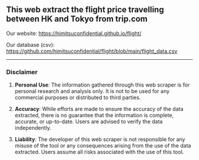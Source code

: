 ## This web extract the flight price travelling between HK and Tokyo from trip.com

Our website: https://himitsuconfidential.github.io/flight/

Our database (csv): https://github.com/himitsuconfidential/flight/blob/main/flight_data.csv

___
### Disclaimer

1. **Personal Use**: The information gathered through this web scraper is for personal research and analysis only. It is not to be used for any commercial purposes or distributed to third parties.
   
2. **Accuracy**: While efforts are made to ensure the accuracy of the data extracted, there is no guarantee that the information is complete, accurate, or up-to-date. Users are advised to verify the data independently.

3. **Liability**: The developer of this web scraper is not responsible for any misuse of the tool or any consequences arising from the use of the data extracted. Users assume all risks associated with the use of this tool.